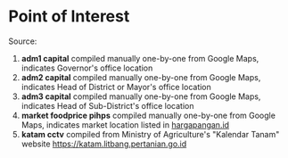 # Point of Interest

Source:
1. **adm1 capital** compiled manually one-by-one from Google Maps, indicates Governor's office location
2. **adm2 capital** compiled manually one-by-one from Google Maps, indicates Head of District or Mayor's office location
3. **adm3 capital** compiled manually one-by-one from Google Maps, indicates Head of Sub-District's office location
4. **market foodprice pihps** compiled manually one-by-one from Google Maps, indicates market location listed in [hargapangan.id](http://hargapangan.id)
5. **katam cctv** compiled from Ministry of Agriculture's "Kalendar Tanam" website https://katam.litbang.pertanian.go.id
